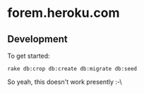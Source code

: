 # forem.heroku.com

## Development
To get started:

    rake db:crop db:create db:migrate db:seed

So yeah, this doesn't work presently :-\
